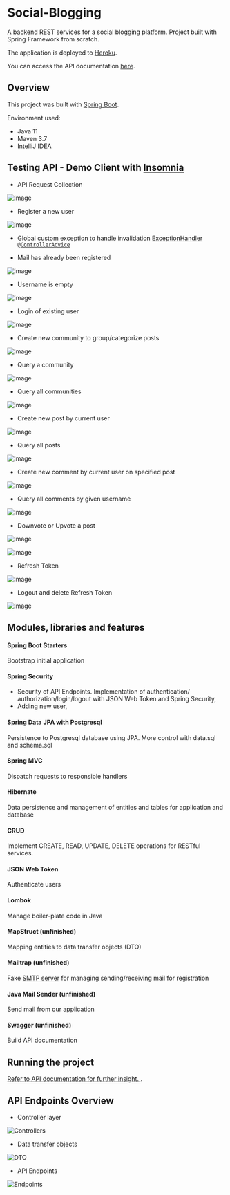# Social-Blogging

A backend REST services for a social blogging platform. Project built with Spring Framework from scratch.

The application is deployed to [Heroku](https://dashboard.heroku.com/).

You can access the API documentation [here](https://backend-reddit-heroku.herokuapp.com/swagger-ui.html). 

## Overview

This project was built with [Spring Boot](https://spring.io/projects/spring-boot).

Environment used:

* Java 11
* Maven 3.7
* IntelliJ IDEA

## Testing API - Demo Client with [Insomnia](https://insomnia.rest/)

* API Request Collection

![image](https://github.com/namphuong2217/Social-Blogging/blob/main/documentation/000%20API%20Collection.png)

* Register a new user

![image](https://github.com/namphuong2217/Social-Blogging/blob/main/documentation/001%20Register.png)

* Global custom exception to handle invalidation [ExceptionHandler ``@ControllerAdvice``](https://github.com/namphuong2217/Social-Blogging-Platform/tree/main/src/main/java/com/personalproject/socialbloggingplatform/exception)

* Mail has already been registered

![image](https://github.com/namphuong2217/Social-Blogging-Platform/blob/main/documentation/001%20Not%20unique%20mail.png)

* Username is empty

![image](https://github.com/namphuong2217/Social-Blogging-Platform/blob/main/documentation/001%20Register%20Request%20name%20empty.png)

* Login of existing user 

![image](https://github.com/namphuong2217/Social-Blogging/blob/main/documentation/002%20Login.png)

* Create new community to group/categorize posts

![image](https://github.com/namphuong2217/Social-Blogging/blob/main/documentation/003%20Create%20Community.png)

* Query a community

![image](https://github.com/namphuong2217/Social-Blogging/blob/main/documentation/003%20Query%20A%20Community.png)

* Query all communities

![image](https://github.com/namphuong2217/Social-Blogging/blob/main/documentation/004%20Query%20All%20Communities.png)

* Create new post by current user

![image](https://github.com/namphuong2217/Social-Blogging/blob/main/documentation/004%20Create%20a%20post.png)

* Query all posts

![image](https://github.com/namphuong2217/Social-Blogging/blob/main/documentation/006%20Query%20All%20Posts.png)

* Create new comment by current user on specified post

![image](https://github.com/namphuong2217/Social-Blogging/blob/main/documentation/007%20Create%20A%20Comment.png)

* Query all comments by given username

![image](https://github.com/namphuong2217/Social-Blogging/blob/main/documentation/007%20Query%20Comment%20by%20Username.png)

* Downvote or Upvote a post

![image](https://github.com/namphuong2217/Social-Blogging/blob/main/documentation/008%20Vote%20A%20Post.png)

![image](https://github.com/namphuong2217/Social-Blogging/blob/main/documentation/008%20Vote%20A%20Post%20Query%20Post.png)

* Refresh Token

![image](https://github.com/namphuong2217/Social-Blogging/blob/main/documentation/009%20Refresh%20TOken.png)

* Logout and delete Refresh Token

![image](https://github.com/namphuong2217/Social-Blogging/blob/main/documentation/009%20Logout%20RefreshToken%20deleted.png)

## Modules, libraries and features

#### Spring Boot Starters
Bootstrap initial application

#### Spring Security
* Security of API Endpoints. Implementation of authentication/ authorization/login/logout with JSON Web Token and Spring Security, 
* Adding new user,

#### Spring Data JPA with Postgresql
Persistence to Postgresql database using JPA. More control with data.sql and schema.sql

#### Spring MVC
Dispatch requests to responsible handlers

#### Hibernate
Data persistence and management of entities and tables for application and database

#### CRUD 
Implement CREATE, READ, UPDATE, DELETE operations for RESTful services.

#### JSON Web Token 
Authenticate users

#### Lombok
Manage boiler-plate code in Java

#### MapStruct (unfinished)
Mapping entities to data transfer objects (DTO)

#### Mailtrap (unfinished)
Fake [SMTP server](https://mailtrap.io/) for managing sending/receiving mail for registration

#### Java Mail Sender (unfinished)
Send mail from our application

#### Swagger (unfinished)
Build API documentation

## Running the project

[Refer to API documentation for further insight. ](https://backend-reddit-heroku.herokuapp.com/swagger-ui.html).

## API Endpoints Overview

* Controller layer

![Controllers](https://github.com/namphuong2217/Backend-JavaSpring-Reddit/blob/main/src/main/resources/images/Screenshot%20from%202020-11-13%2009-51-04.png)

* Data transfer objects

![DTO](https://github.com/namphuong2217/Backend-JavaSpring-Reddit/blob/main/src/main/resources/images/Screenshot%20from%202020-11-13%2009-51-13.png)

* API Endpoints

![Endpoints](https://github.com/namphuong2217/Social-Blogging-Platform/blob/main/documentation/010%20API%20Endpoints.png)

